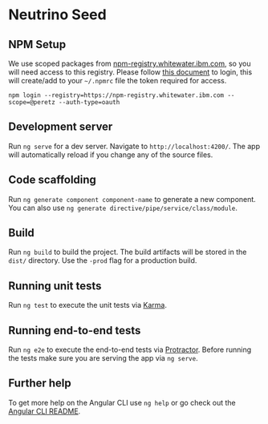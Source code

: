 # Neutrino Seed

## NPM Setup

We use scoped packages from [npm-registry.whitewater.ibm.com](https://npm.whitewater.ibm.com/), so you will need access
to this registry. Please follow
[this document](https://github.ibm.com/Whitewater/npm-enterprise#option-2-using-npm-enterprise-for-private-packages-only) to login,
this will create/add to your `~/.npmrc` file the token required for access.

`npm login --registry=https://npm-registry.whitewater.ibm.com --scope=@peretz --auth-type=oauth`

## Development server
Run `ng serve` for a dev server. Navigate to `http://localhost:4200/`. The app will automatically reload if you change any of the source files.

## Code scaffolding

Run `ng generate component component-name` to generate a new component. You can also use `ng generate directive/pipe/service/class/module`.

## Build

Run `ng build` to build the project. The build artifacts will be stored in the `dist/` directory. Use the `-prod` flag for a production build.

## Running unit tests

Run `ng test` to execute the unit tests via [Karma](https://karma-runner.github.io).

## Running end-to-end tests

Run `ng e2e` to execute the end-to-end tests via [Protractor](http://www.protractortest.org/).
Before running the tests make sure you are serving the app via `ng serve`.

## Further help

To get more help on the Angular CLI use `ng help` or go check out the [Angular CLI README](https://github.com/angular/angular-cli/blob/master/README.md).
